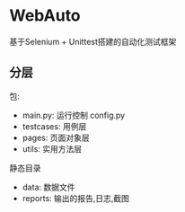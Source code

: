 # WebAuto
基于Selenium + Unittest搭建的自动化测试框架

## 分层

包:
- main.py: 运行控制 config.py
- testcases: 用例层
- pages: 页面对象层
- utils: 实用方法层

静态目录
- data: 数据文件
- reports: 输出的报告,日志,截图
